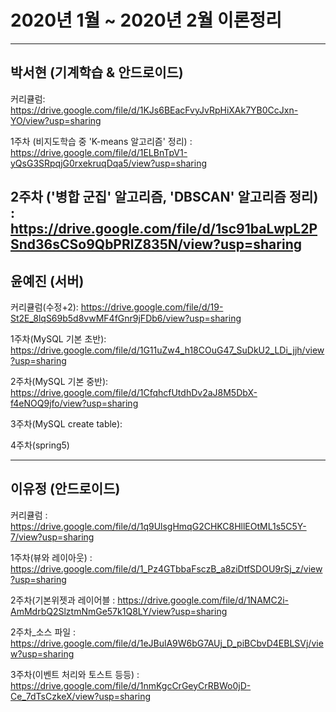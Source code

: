 ﻿# 2020년 1월 ~ 2020년 2월 이론정리


---

## 박서현 (기계학습 & 안드로이드)


커리큘럼: https://drive.google.com/file/d/1KJs6BEacFvyJvRpHiXAk7YB0CcJxn-YO/view?usp=sharing

1주차 (비지도학습 중 'K-means 알고리즘' 정리)
: https://drive.google.com/file/d/1ELBnTpV1-yQsG3SRpqjG0rxekruqDqa5/view?usp=sharing

2주차 ('병합 군집' 알고리즘, 'DBSCAN' 알고리즘 정리)
: https://drive.google.com/file/d/1sc91baLwpL2PSnd36sCSo9QbPRlZ835N/view?usp=sharing
---

## 윤예진 (서버)

커리큘럼(수정+2): https://drive.google.com/file/d/19-St2E_8lqS69b5d8vwMF4fGnr9jFDb6/view?usp=sharing

1주차(MySQL 기본 초반): https://drive.google.com/file/d/1G11uZw4_h18COuG47_SuDkU2_LDi_jjh/view?usp=sharing

2주차(MySQL 기본 중반): https://drive.google.com/file/d/1CfqhcfUtdhDv2aJ8M5DbX-f4eNOQ9jfo/view?usp=sharing

3주차(MySQL create table): 

4주차(spring5)

---

## 이유정 (안드로이드)

커리큘럼 : https://drive.google.com/file/d/1q9UlsgHmqG2CHKC8HllEOtML1s5C5Y-7/view?usp=sharing

1주차(뷰와 레이아웃) : https://drive.google.com/file/d/1_Pz4GTbbaFsczB_a8ziDtfSDOU9rSj_z/view?usp=sharing

2주차(기본위젯과 레이어블 : https://drive.google.com/file/d/1NAMC2i-AmMdrbQ2SlztmNmGe57k1Q8LY/view?usp=sharing 

2주차_소스 파일 : https://drive.google.com/file/d/1eJBulA9W6bG7AUj_D_piBCbvD4EBLSVj/view?usp=sharing

3주차(이벤트 처리와 토스트 등등) : https://drive.google.com/file/d/1nmKgcCrGeyCrRBWo0jD-Ce_7dTsCzkeX/view?usp=sharing
